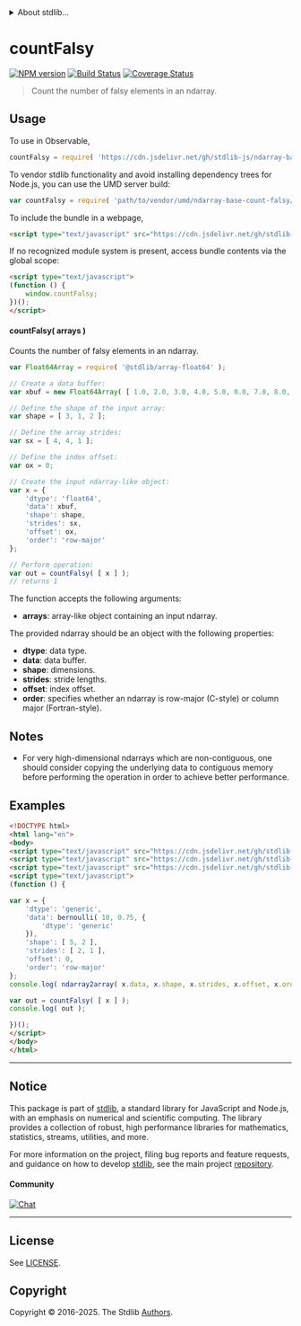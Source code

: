 <!--

@license Apache-2.0

Copyright (c) 2025 The Stdlib Authors.

Licensed under the Apache License, Version 2.0 (the "License");
you may not use this file except in compliance with the License.
You may obtain a copy of the License at

   http://www.apache.org/licenses/LICENSE-2.0

Unless required by applicable law or agreed to in writing, software
distributed under the License is distributed on an "AS IS" BASIS,
WITHOUT WARRANTIES OR CONDITIONS OF ANY KIND, either express or implied.
See the License for the specific language governing permissions and
limitations under the License.

-->


<details>
  <summary>
    About stdlib...
  </summary>
  <p>We believe in a future in which the web is a preferred environment for numerical computation. To help realize this future, we've built stdlib. stdlib is a standard library, with an emphasis on numerical and scientific computation, written in JavaScript (and C) for execution in browsers and in Node.js.</p>
  <p>The library is fully decomposable, being architected in such a way that you can swap out and mix and match APIs and functionality to cater to your exact preferences and use cases.</p>
  <p>When you use stdlib, you can be absolutely certain that you are using the most thorough, rigorous, well-written, studied, documented, tested, measured, and high-quality code out there.</p>
  <p>To join us in bringing numerical computing to the web, get started by checking us out on <a href="https://github.com/stdlib-js/stdlib">GitHub</a>, and please consider <a href="https://opencollective.com/stdlib">financially supporting stdlib</a>. We greatly appreciate your continued support!</p>
</details>

# countFalsy

[![NPM version][npm-image]][npm-url] [![Build Status][test-image]][test-url] [![Coverage Status][coverage-image]][coverage-url] <!-- [![dependencies][dependencies-image]][dependencies-url] -->

> Count the number of falsy elements in an ndarray.

<section class="intro">

</section>

<!-- /.intro -->



<section class="usage">

## Usage

To use in Observable,

```javascript
countFalsy = require( 'https://cdn.jsdelivr.net/gh/stdlib-js/ndarray-base-count-falsy@umd/browser.js' )
```

To vendor stdlib functionality and avoid installing dependency trees for Node.js, you can use the UMD server build:

```javascript
var countFalsy = require( 'path/to/vendor/umd/ndarray-base-count-falsy/index.js' )
```

To include the bundle in a webpage,

```html
<script type="text/javascript" src="https://cdn.jsdelivr.net/gh/stdlib-js/ndarray-base-count-falsy@umd/browser.js"></script>
```

If no recognized module system is present, access bundle contents via the global scope:

```html
<script type="text/javascript">
(function () {
    window.countFalsy;
})();
</script>
```

#### countFalsy( arrays )

Counts the number of falsy elements in an ndarray.

<!-- eslint-disable max-len -->

```javascript
var Float64Array = require( '@stdlib/array-float64' );

// Create a data buffer:
var xbuf = new Float64Array( [ 1.0, 2.0, 3.0, 4.0, 5.0, 0.0, 7.0, 8.0, 9.0, 10.0, 11.0, 12.0 ] );

// Define the shape of the input array:
var shape = [ 3, 1, 2 ];

// Define the array strides:
var sx = [ 4, 4, 1 ];

// Define the index offset:
var ox = 0;

// Create the input ndarray-like object:
var x = {
    'dtype': 'float64',
    'data': xbuf,
    'shape': shape,
    'strides': sx,
    'offset': ox,
    'order': 'row-major'
};

// Perform operation:
var out = countFalsy( [ x ] );
// returns 1
```

The function accepts the following arguments:

-   **arrays**: array-like object containing an input ndarray.

The provided ndarray should be an object with the following properties:

-   **dtype**: data type.
-   **data**: data buffer.
-   **shape**: dimensions.
-   **strides**: stride lengths.
-   **offset**: index offset.
-   **order**: specifies whether an ndarray is row-major (C-style) or column major (Fortran-style).

</section>

<!-- /.usage -->

<section class="notes">

## Notes

-   For very high-dimensional ndarrays which are non-contiguous, one should consider copying the underlying data to contiguous memory before performing the operation in order to achieve better performance.

</section>

<!-- /.notes -->

<section class="examples">

## Examples

<!-- eslint no-undef: "error" -->

```html
<!DOCTYPE html>
<html lang="en">
<body>
<script type="text/javascript" src="https://cdn.jsdelivr.net/gh/stdlib-js/random-array-bernoulli@umd/browser.js"></script>
<script type="text/javascript" src="https://cdn.jsdelivr.net/gh/stdlib-js/ndarray-base-to-array@umd/browser.js"></script>
<script type="text/javascript" src="https://cdn.jsdelivr.net/gh/stdlib-js/ndarray-base-count-falsy@umd/browser.js"></script>
<script type="text/javascript">
(function () {

var x = {
    'dtype': 'generic',
    'data': bernoulli( 10, 0.75, {
        'dtype': 'generic'
    }),
    'shape': [ 5, 2 ],
    'strides': [ 2, 1 ],
    'offset': 0,
    'order': 'row-major'
};
console.log( ndarray2array( x.data, x.shape, x.strides, x.offset, x.order ) );

var out = countFalsy( [ x ] );
console.log( out );

})();
</script>
</body>
</html>
```

</section>

<!-- /.examples -->

<!-- C interface documentation. -->



<!-- Section for related `stdlib` packages. Do not manually edit this section, as it is automatically populated. -->

<section class="related">

</section>

<!-- /.related -->


<section class="main-repo" >

* * *

## Notice

This package is part of [stdlib][stdlib], a standard library for JavaScript and Node.js, with an emphasis on numerical and scientific computing. The library provides a collection of robust, high performance libraries for mathematics, statistics, streams, utilities, and more.

For more information on the project, filing bug reports and feature requests, and guidance on how to develop [stdlib][stdlib], see the main project [repository][stdlib].

#### Community

[![Chat][chat-image]][chat-url]

---

## License

See [LICENSE][stdlib-license].


## Copyright

Copyright &copy; 2016-2025. The Stdlib [Authors][stdlib-authors].

</section>

<!-- /.stdlib -->

<!-- Section for all links. Make sure to keep an empty line after the `section` element and another before the `/section` close. -->

<section class="links">

[npm-image]: http://img.shields.io/npm/v/@stdlib/ndarray-base-count-falsy.svg
[npm-url]: https://npmjs.org/package/@stdlib/ndarray-base-count-falsy

[test-image]: https://github.com/stdlib-js/ndarray-base-count-falsy/actions/workflows/test.yml/badge.svg?branch=main
[test-url]: https://github.com/stdlib-js/ndarray-base-count-falsy/actions/workflows/test.yml?query=branch:main

[coverage-image]: https://img.shields.io/codecov/c/github/stdlib-js/ndarray-base-count-falsy/main.svg
[coverage-url]: https://codecov.io/github/stdlib-js/ndarray-base-count-falsy?branch=main

<!--

[dependencies-image]: https://img.shields.io/david/stdlib-js/ndarray-base-count-falsy.svg
[dependencies-url]: https://david-dm.org/stdlib-js/ndarray-base-count-falsy/main

-->

[chat-image]: https://img.shields.io/gitter/room/stdlib-js/stdlib.svg
[chat-url]: https://app.gitter.im/#/room/#stdlib-js_stdlib:gitter.im

[stdlib]: https://github.com/stdlib-js/stdlib

[stdlib-authors]: https://github.com/stdlib-js/stdlib/graphs/contributors

[umd]: https://github.com/umdjs/umd
[es-module]: https://developer.mozilla.org/en-US/docs/Web/JavaScript/Guide/Modules

[deno-url]: https://github.com/stdlib-js/ndarray-base-count-falsy/tree/deno
[deno-readme]: https://github.com/stdlib-js/ndarray-base-count-falsy/blob/deno/README.md
[umd-url]: https://github.com/stdlib-js/ndarray-base-count-falsy/tree/umd
[umd-readme]: https://github.com/stdlib-js/ndarray-base-count-falsy/blob/umd/README.md
[esm-url]: https://github.com/stdlib-js/ndarray-base-count-falsy/tree/esm
[esm-readme]: https://github.com/stdlib-js/ndarray-base-count-falsy/blob/esm/README.md
[branches-url]: https://github.com/stdlib-js/ndarray-base-count-falsy/blob/main/branches.md

[stdlib-license]: https://raw.githubusercontent.com/stdlib-js/ndarray-base-count-falsy/main/LICENSE

<!-- <related-links> -->

<!-- </related-links> -->

</section>

<!-- /.links -->
